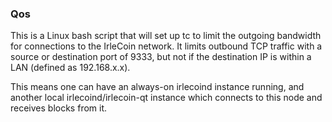 ### Qos ###

This is a Linux bash script that will set up tc to limit the outgoing bandwidth for connections to the IrleCoin network. It limits outbound TCP traffic with a source or destination port of 9333, but not if the destination IP is within a LAN (defined as 192.168.x.x).

This means one can have an always-on irlecoind instance running, and another local irlecoind/irlecoin-qt instance which connects to this node and receives blocks from it.
